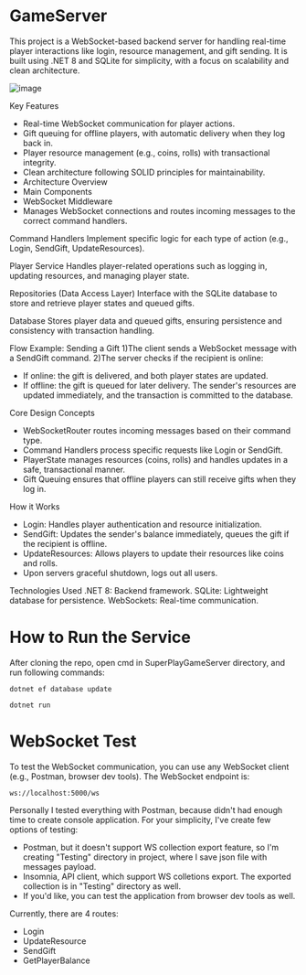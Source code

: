 # GameServer
This project is a WebSocket-based backend server for handling real-time player interactions like login, resource management, and gift sending. It is built using .NET 8 and SQLite for simplicity, with a focus on scalability and clean architecture.

![image](https://github.com/user-attachments/assets/571042ec-c648-4598-9dea-976caf4fb42a)



Key Features
  - Real-time WebSocket communication for player actions.
  - Gift queuing for offline players, with automatic delivery when they log back in.
  - Player resource management (e.g., coins, rolls) with transactional integrity.
  - Clean architecture following SOLID principles for maintainability.
  - Architecture Overview
  - Main Components
  - WebSocket Middleware
  - Manages WebSocket connections and routes incoming messages to the correct command handlers.

Command Handlers
Implement specific logic for each type of action (e.g., Login, SendGift, UpdateResources).

Player Service
Handles player-related operations such as logging in, updating resources, and managing player state.

Repositories (Data Access Layer)
Interface with the SQLite database to store and retrieve player states and queued gifts.

Database
Stores player data and queued gifts, ensuring persistence and consistency with transaction handling.

Flow Example: Sending a Gift
1)The client sends a WebSocket message with a SendGift command.
2)The server checks if the recipient is online:
  - If online: the gift is delivered, and both player states are updated.
  - If offline: the gift is queued for later delivery.
The sender's resources are updated immediately, and the transaction is committed to the database.

Core Design Concepts
  - WebSocketRouter routes incoming messages based on their command type.
  - Command Handlers process specific requests like Login or SendGift.
  - PlayerState manages resources (coins, rolls) and handles updates in a safe, transactional manner.
  - Gift Queuing ensures that offline players can still receive gifts when they log in.

How it Works
  - Login: Handles player authentication and resource initialization.
  - SendGift: Updates the sender's balance immediately, queues the gift if the recipient is offline.
  - UpdateResources: Allows players to update their resources like coins and rolls.
  - Upon servers graceful shutdown, logs out all users.

Technologies Used
.NET 8: Backend framework.
SQLite: Lightweight database for persistence.
WebSockets: Real-time communication.

#  How to Run the Service
After cloning the repo, open cmd in SuperPlayGameServer directory, and run following commands:

```dotnet ef database update```


```dotnet run```



# WebSocket Test
To test the WebSocket communication, you can use any WebSocket client (e.g., Postman, browser dev tools). The WebSocket endpoint is:

```ws://localhost:5000/ws```

Personally I tested everything with Postman, because didn't had enough time to create console application. 
For your simplicity, I've create few options of testing:
- Postman, but it doesn't support WS collection export feature, so I'm creating "Testing" directory in project, where I save json file with messages payload.
- Insomnia,  API client, which support WS colletions export. The exported collection is in "Testing" directory as well.
- If you'd like, you can test the application from browser dev tools as well.

Currently, there are 4 routes:
-  Login
-  UpdateResource
-  SendGift
-  GetPlayerBalance

